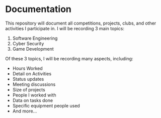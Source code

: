 # Documentation
This repository will document all competitions, projects, clubs, and other activities I participate in. I will be recording 3 main topics:
1. Software Engineering
2. Cyber Security
3. Game Development

Of these 3 topics, I will be recording many aspects, including:  
- Hours Worked
- Detail on Activities
- Status updates
- Meeting discussions
- Size of projects
- People I worked with
- Data on tasks done
- Specific equipment people used
- And more...
